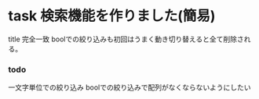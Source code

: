 # task 検索機能を作りました(簡易)
title 完全一致
boolでの絞り込みも初回はうまく動き切り替えると全て削除される。

### todo
一文字単位での絞り込み
boolでの絞り込みで配列がなくならないようにしたい
